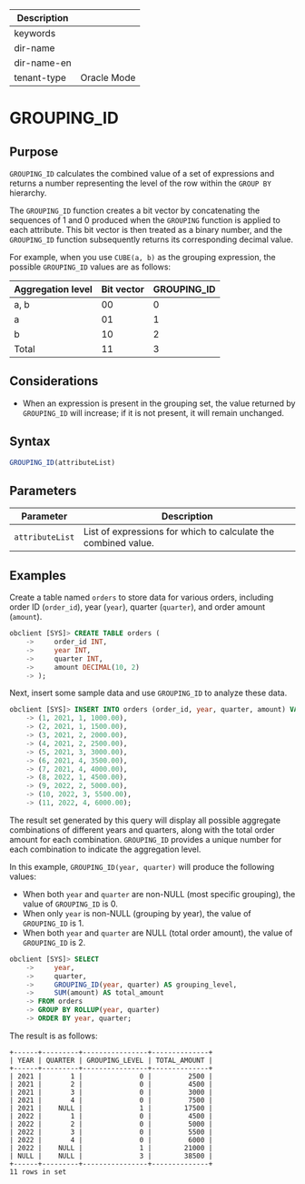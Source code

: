 | Description   |                 |
|---------------|-----------------|
| keywords      |                 |
| dir-name      |                 |
| dir-name-en   |                 |
| tenant-type   | Oracle Mode     |

# GROUPING_ID

## Purpose

`GROUPING_ID` calculates the combined value of a set of expressions and returns a number representing the level of the row within the `GROUP BY` hierarchy.

The `GROUPING_ID` function creates a bit vector by concatenating the sequences of 1 and 0 produced when the `GROUPING` function is applied to each attribute. This bit vector is then treated as a binary number, and the `GROUPING_ID` function subsequently returns its corresponding decimal value.

For example, when you use `CUBE(a, b)` as the grouping expression, the possible `GROUPING_ID` values are as follows:

| Aggregation level | Bit vector |  GROUPING_ID |
|-------------------|------------|--------------|
| a, b              | 00         | 0            |
| a                 | 01         | 1            |
| b                 | 10         | 2            |
| Total             | 11         | 3            |

## Considerations

- When an expression is present in the grouping set, the value returned by `GROUPING_ID` will increase; if it is not present, it will remain unchanged.

## Syntax

```sql
GROUPING_ID(attributeList)
```

## Parameters

| Parameter      | Description                            |
|----------------|----------------------------------------|
| `attributeList`| List of expressions for which to calculate the combined value. |

## Examples

Create a table named `orders` to store data for various orders, including order ID (`order_id`), year (`year`), quarter (`quarter`), and order amount (`amount`).

```sql
obclient [SYS]> CREATE TABLE orders (
    ->     order_id INT,
    ->     year INT,
    ->     quarter INT,
    ->     amount DECIMAL(10, 2)
    -> );
```

Next, insert some sample data and use `GROUPING_ID` to analyze these data.

```sql
obclient [SYS]> INSERT INTO orders (order_id, year, quarter, amount) VALUES
    -> (1, 2021, 1, 1000.00),
    -> (2, 2021, 1, 1500.00),
    -> (3, 2021, 2, 2000.00),
    -> (4, 2021, 2, 2500.00),
    -> (5, 2021, 3, 3000.00),
    -> (6, 2021, 4, 3500.00),
    -> (7, 2021, 4, 4000.00),
    -> (8, 2022, 1, 4500.00),
    -> (9, 2022, 2, 5000.00),
    -> (10, 2022, 3, 5500.00),
    -> (11, 2022, 4, 6000.00);
```

The result set generated by this query will display all possible aggregate combinations of different years and quarters, along with the total order amount for each combination. `GROUPING_ID` provides a unique number for each combination to indicate the aggregation level.

In this example, `GROUPING_ID(year, quarter)` will produce the following values:

- When both `year` and `quarter` are non-NULL (most specific grouping), the value of `GROUPING_ID` is 0.
- When only `year` is non-NULL (grouping by year), the value of `GROUPING_ID` is 1.
- When both `year` and `quarter` are NULL (total order amount), the value of `GROUPING_ID` is 2.

```sql
obclient [SYS]> SELECT
    ->     year,
    ->     quarter,
    ->     GROUPING_ID(year, quarter) AS grouping_level,
    ->     SUM(amount) AS total_amount
    -> FROM orders
    -> GROUP BY ROLLUP(year, quarter)
    -> ORDER BY year, quarter;
```

The result is as follows:

```shell
+------+---------+----------------+--------------+
| YEAR | QUARTER | GROUPING_LEVEL | TOTAL_AMOUNT |
+------+---------+----------------+--------------+
| 2021 |       1 |              0 |         2500 |
| 2021 |       2 |              0 |         4500 |
| 2021 |       3 |              0 |         3000 |
| 2021 |       4 |              0 |         7500 |
| 2021 |    NULL |              1 |        17500 |
| 2022 |       1 |              0 |         4500 |
| 2022 |       2 |              0 |         5000 |
| 2022 |       3 |              0 |         5500 |
| 2022 |       4 |              0 |         6000 |
| 2022 |    NULL |              1 |        21000 |
| NULL |    NULL |              3 |        38500 |
+------+---------+----------------+--------------+
11 rows in set
